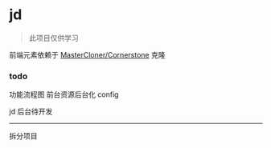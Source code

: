 # jd

>此项目仅供学习

前端元素依赖于 [MasterCloner/Cornerstone](https://github.com/MasterCloner/Cornerstone) 克隆

### todo
功能流程图
前台资源后台化
  config

jd 后台待开发

<hr/>

拆分项目
